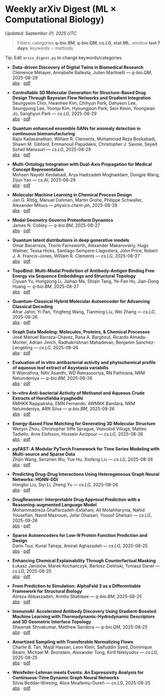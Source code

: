 # Weekly arXiv Digest (ML × Computational Biology)

*Updated: September 01, 2025 UTC*

> Filters: categories **q-bio.BM, q-bio.QM, cs.LG, stat.ML**, window **last 7 days**, keywords ∩ methods.

Tip: Edit `arxiv_digest.py` to change keywords/categories.

- **Data-driven Discovery of Digital Twins in Biomedical Research**  
  Clémence Métayer, Annabelle Ballesta, Julien Martinelli — *q-bio.QM*, 2025-08-29  
  [abs](http://arxiv.org/abs/2508.21484v1) · [pdf](http://arxiv.org/pdf/2508.21484v1.pdf)  

- **Controllable 3D Molecular Generation for Structure-Based Drug Design Through Bayesian Flow Networks and Gradient Integration**  
  Seungyeon Choi, Hwanhee Kim, Chihyun Park, Dahyeon Lee, Seungyong Lee, Yoonju Kim, Hyoungjoon Park, Sein Kwon, Youngwan Jo, Sanghyun Park — *cs.LG*, 2025-08-29  
  [abs](http://arxiv.org/abs/2508.21468v1) · [pdf](http://arxiv.org/pdf/2508.21468v1.pdf)  

- **Quantum enhanced ensemble GANs for anomaly detection in continuous biomanufacturing**  
  Rajiv Kailasanathan, William R. Clements, Mohammad Reza Boskabadi, Shawn M. Gibford, Emmanouil Papadakis, Christopher J. Savoie, Seyed Soheil Mansouri — *cs.LG*, 2025-08-29  
  [abs](http://arxiv.org/abs/2508.21438v1) · [pdf](http://arxiv.org/pdf/2508.21438v1.pdf)  

- **Multi-Ontology Integration with Dual-Axis Propagation for Medical Concept Representation**  
  Mohsen Nayebi Kerdabadi, Arya Hadizadeh Moghaddam, Dongjie Wang, Zijun Yao — *cs.AI*, 2025-08-29  
  [abs](http://arxiv.org/abs/2508.21320v1) · [pdf](http://arxiv.org/pdf/2508.21320v1.pdf)  

- **Molecular Machine Learning in Chemical Process Design**  
  Jan G. Rittig, Manuel Dahmen, Martin Grohe, Philippe Schwaller, Alexander Mitsos — *physics.chem-ph*, 2025-08-28  
  [abs](http://arxiv.org/abs/2508.20527v2) · [pdf](http://arxiv.org/pdf/2508.20527v2.pdf)  

- **Modal Geometry Governs Proteoform Dynamics**  
  James N. Cobley — *q-bio.BM*, 2025-08-27  
  [abs](http://arxiv.org/abs/2508.20004v1) · [pdf](http://arxiv.org/pdf/2508.20004v1.pdf)  

- **Quantum latent distributions in deep generative models**  
  Omar Bacarreza, Thorin Farnsworth, Alexander Makarovskiy, Hugo Wallner, Tessa Hicks, Santiago Sempere-Llagostera, John Price, Robert J. A. Francis-Jones, William R. Clements — *cs.LG*, 2025-08-27  
  [abs](http://arxiv.org/abs/2508.19857v1) · [pdf](http://arxiv.org/pdf/2508.19857v1.pdf)  

- **TopoBind: Multi-Modal Prediction of Antibody-Antigen Binding Free Energy via Sequence Embeddings and Structural Topology**  
  Ciyuan Yu, Hongzong Li, Jiahao Ma, Shiqin Tang, Ye-Fan Hu, Jian-Dong Huang — *q-bio.BM*, 2025-08-27  
  [abs](http://arxiv.org/abs/2508.19632v1) · [pdf](http://arxiv.org/pdf/2508.19632v1.pdf)  

- **Quantum-Classical Hybrid Molecular Autoencoder for Advancing Classical Decoding**  
  Afrar Jahin, Yi Pan, Yingfeng Wang, Tianming Liu, Wei Zhang — *cs.LG*, 2025-08-26  
  [abs](http://arxiv.org/abs/2508.19394v2) · [pdf](http://arxiv.org/pdf/2508.19394v2.pdf)  

- **Graph Data Modeling: Molecules, Proteins, & Chemical Processes**  
  José Manuel Barraza-Chavez, Rana A. Barghout, Ricardo Almada-Monter, Adrian Jinich, Radhakrishnan Mahadevan, Benjamin Sanchez-Lengeling — *cs.LG*, 2025-08-26  
  [abs](http://arxiv.org/abs/2508.19356v2) · [pdf](http://arxiv.org/pdf/2508.19356v2.pdf)  

- **Evaluation of in vitro antibacterial activity and phytochemical profile of aqueous leaf extract of Asystasia variabilis**  
  R Wijerathna, NAV Asanthi, WD Ratnasooriya, RN Pathirana, NRM Nelumdeniya — *q-bio.BM*, 2025-08-26  
  [abs](http://arxiv.org/abs/2508.19049v1) · [pdf](http://arxiv.org/pdf/2508.19049v1.pdf)  

- **In-vitro Anti-bacterial Activity of Methanol and Aqueous Crude Extracts of Horsfieldia iryaghedhi**  
  RMHKK Rajapaksha, EMN Fernando, AWMKK Bandara, NRM Nelumdeniya, ARN Silva — *q-bio.BM*, 2025-08-26  
  [abs](http://arxiv.org/abs/2508.19025v1) · [pdf](http://arxiv.org/pdf/2508.19025v1.pdf)  

- **Energy-Based Flow Matching for Generating 3D Molecular Structure**  
  Wenyin Zhou, Christopher Iliffe Sprague, Vsevolod Viliuga, Matteo Tadiello, Arne Elofsson, Hossein Azizpour — *cs.LG*, 2025-08-26  
  [abs](http://arxiv.org/abs/2508.18949v1) · [pdf](http://arxiv.org/pdf/2508.18949v1.pdf)  

- **pyFAST: A Modular PyTorch Framework for Time Series Modeling with Multi-source and Sparse Data**  
  Zhijin Wang, Senzhen Wu, Yue Hu, Xiufeng Liu — *cs.LG*, 2025-08-26  
  [abs](http://arxiv.org/abs/2508.18891v1) · [pdf](http://arxiv.org/pdf/2508.18891v1.pdf)  

- **Predicting Drug-Drug Interactions Using Heterogeneous Graph Neural Networks: HGNN-DDI**  
  Hongbo Liu, Siyi Li, Zheng Yu — *cs.LG*, 2025-08-26  
  [abs](http://arxiv.org/abs/2508.18766v1) · [pdf](http://arxiv.org/pdf/2508.18766v1.pdf)  

- **DrugReasoner: Interpretable Drug Approval Prediction with a Reasoning-augmented Language Model**  
  Mohammadreza Ghaffarzadeh-Esfahani, Ali Motahharynia, Nahid Yousefian, Navid Mazrouei, Jafar Ghaisari, Yousof Gheisari — *cs.LG*, 2025-08-26  
  [abs](http://arxiv.org/abs/2508.18579v1) · [pdf](http://arxiv.org/pdf/2508.18579v1.pdf)  

- **Sparse Autoencoders for Low-$N$ Protein Function Prediction and Design**  
  Darin Tsui, Kunal Talreja, Amirali Aghazadeh — *cs.LG*, 2025-08-25  
  [abs](http://arxiv.org/abs/2508.18567v1) · [pdf](http://arxiv.org/pdf/2508.18567v1.pdf)  

- **Enhancing Chemical Explainability Through Counterfactual Masking**  
  Łukasz Janisiów, Marek Kochańczyk, Bartosz Zieliński, Tomasz Danel — *cs.LG*, 2025-08-25  
  [abs](http://arxiv.org/abs/2508.18561v1) · [pdf](http://arxiv.org/pdf/2508.18561v1.pdf)  

- **From Prediction to Simulation: AlphaFold 3 as a Differentiable Framework for Structural Biology**  
  Alireza Abbaszadeh, Armita Shahlaee — *q-bio.BM*, 2025-08-25  
  [abs](http://arxiv.org/abs/2508.18446v1) · [pdf](http://arxiv.org/pdf/2508.18446v1.pdf)  

- **ImmunoAI: Accelerated Antibody Discovery Using Gradient-Boosted Machine Learning with Thermodynamic-Hydrodynamic Descriptors and 3D Geometric Interface Topology**  
  Shawnak Shivakumar, Matthew Sandora — *q-bio.QM*, 2025-08-25  
  [abs](http://arxiv.org/abs/2508.21082v1) · [pdf](http://arxiv.org/pdf/2508.21082v1.pdf)  

- **Amortized Sampling with Transferable Normalizing Flows**  
  Charlie B. Tan, Majdi Hassan, Leon Klein, Saifuddin Syed, Dominique Beaini, Michael M. Bronstein, Alexander Tong, Kirill Neklyudov — *cs.LG*, 2025-08-25  
  [abs](http://arxiv.org/abs/2508.18175v1) · [pdf](http://arxiv.org/pdf/2508.18175v1.pdf)  

- **Weisfeiler-Lehman meets Events: An Expressivity Analysis for Continuous-Time Dynamic Graph Neural Networks**  
  Silvia Beddar-Wiesing, Alice Moallemy-Oureh — *cs.LG*, 2025-08-25  
  [abs](http://arxiv.org/abs/2508.18052v1) · [pdf](http://arxiv.org/pdf/2508.18052v1.pdf)  


